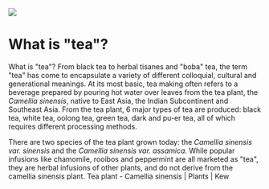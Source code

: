 <a href="https://www.juncture-digital.org"><img src="https://juncture-digital.github.io/juncture/static/images/ve-button.png"></a>

<param ve-config 
title="Tea"    
source-image="https://upload.wikimedia.org/wikipedia/commons/0/0f/Tea_estate_with_pluckers_%28NYPL_Hades-2359839-4044604%29.jpg"   
banner="https://upload.wikimedia.org/wikipedia/commons/0/0f/Tea_estate_with_pluckers_%28NYPL_Hades-2359839-4044604%29.jpg" 
height=100
author="Ciel Haviland, Marie Ngiam, Thais Perez"
layout="vertical">

# What is "tea"?

What is "tea"? From black tea to herbal tisanes and "boba" tea, the term "tea" has come to encapsulate a variety of different colloquial, cultural and generational meanings. At its most basic, tea making often refers to a beverage prepared by pouring hot water over leaves from the tea plant, the *Camellia sinensis*, native to East Asia, the Indian Subcontinent and Southeast Asia. From the tea plant, 6 major types of tea are produced: black tea, white tea, oolong tea, green tea, dark and pu-er tea, all of which requires different processing methods. 

<param ve-video
               src="lAYRZeDJ4Pc"
			   start="4:12"
			   end="5:13">

There are two species of the tea plant grown today: the *Camellia sinensis var. sinensis* and the *Camellia sinensis var. assamica*. While popular infusions like chamomile, rooibos and peppermint are all marketed as "tea", they are herbal infusions of other plants, and do not derive from the camellia sinensis plant. Tea plant - Camellia sinensis | Plants | Kew